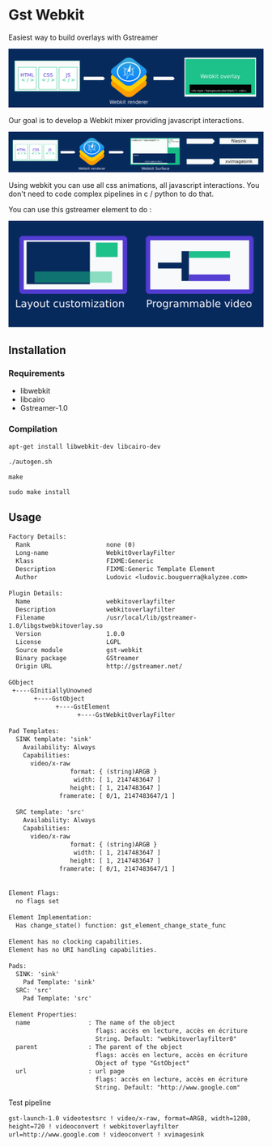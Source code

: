 # Gst Webkit

Easiest way to build overlays with Gstreamer

![](imgs/principes.png)

Our goal is to develop a Webkit mixer providing javascript interactions.

![](imgs/principes-surface.png)


Using webkit you can use all css animations, all javascript interactions. You don't need to code complex pipelines in c / python to do that.


You can use this gstreamer element to do :

![](imgs/usages.png)

## Installation

### Requirements

* libwebkit
* libcairo
* Gstreamer-1.0

### Compilation

```
apt-get install libwebkit-dev libcairo-dev
```

```
./autogen.sh
```

```
make
```

```
sudo make install
```

## Usage

```
Factory Details:
  Rank                     none (0)
  Long-name                WebkitOverlayFilter
  Klass                    FIXME:Generic
  Description              FIXME:Generic Template Element
  Author                   Ludovic <ludovic.bouguerra@kalyzee.com>

Plugin Details:
  Name                     webkitoverlayfilter
  Description              webkitoverlayfilter
  Filename                 /usr/local/lib/gstreamer-1.0/libgstwebkitoverlay.so
  Version                  1.0.0
  License                  LGPL
  Source module            gst-webkit
  Binary package           GStreamer
  Origin URL               http://gstreamer.net/

GObject
 +----GInitiallyUnowned
       +----GstObject
             +----GstElement
                   +----GstWebkitOverlayFilter

Pad Templates:
  SINK template: 'sink'
    Availability: Always
    Capabilities:
      video/x-raw
                 format: { (string)ARGB }
                  width: [ 1, 2147483647 ]
                 height: [ 1, 2147483647 ]
              framerate: [ 0/1, 2147483647/1 ]

  SRC template: 'src'
    Availability: Always
    Capabilities:
      video/x-raw
                 format: { (string)ARGB }
                  width: [ 1, 2147483647 ]
                 height: [ 1, 2147483647 ]
              framerate: [ 0/1, 2147483647/1 ]


Element Flags:
  no flags set

Element Implementation:
  Has change_state() function: gst_element_change_state_func

Element has no clocking capabilities.
Element has no URI handling capabilities.

Pads:
  SINK: 'sink'
    Pad Template: 'sink'
  SRC: 'src'
    Pad Template: 'src'

Element Properties:
  name                : The name of the object
                        flags: accès en lecture, accès en écriture
                        String. Default: "webkitoverlayfilter0"
  parent              : The parent of the object
                        flags: accès en lecture, accès en écriture
                        Object of type "GstObject"
  url                 : url page
                        flags: accès en lecture, accès en écriture
                        String. Default: "http://www.google.com"

```


Test pipeline

```
gst-launch-1.0 videotestsrc ! video/x-raw, format=ARGB, width=1280, height=720 ! videoconvert ! webkitoverlayfilter url=http://www.google.com ! videoconvert ! xvimagesink
```
